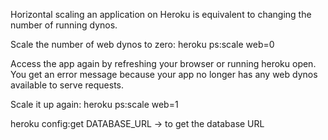 Horizontal scaling an application on Heroku is equivalent to changing 
the number of running dynos.

Scale the number of web dynos to zero:
heroku ps:scale web=0

Access the app again by refreshing your browser or running heroku open. 
You get an error message because your app no longer has any web dynos available to serve requests.

Scale it up again:
heroku ps:scale web=1

heroku config:get DATABASE_URL -> to get the database URL

